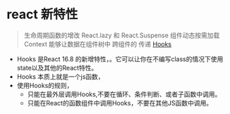 # react 新特性

> 生命周期函数的增改
> React.lazy   和 React.Suspense   组件动态按需加载
> Context 能够让数据在组件树中 跨组件的 传递
> [Hooks](https://segmentfault.com/a/1190000019324967)

- Hooks 是React 16.8 的新增特性，。它可以让你在不编写class的情况下使用state以及其他的React特性。
- Hooks 本质上就是一个js函数，
- 使用Hooks的规则，
  - 只能在最外层调用Hooks,不要在循环、条件判断、或者子函数中调用。
  - 只能在React的函数组件中调用Hooks，不要在其他JS函数中调用。
